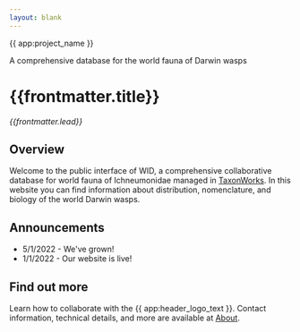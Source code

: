 ```yaml
---
layout: blank
---
```

<GalleryCarousel :depiction-id= "[870222,870223]" height="500px">
  <div class="flex flex-col justify-center items-center w-full h-full bg-black bg-opacity-25 text-white gap-4 px-4 box-border">
    <span class="text-4xl font-medium">{{ app:project_name }}</span>
    <p class="text-lg sm:text-xl">A comprehensive database for the world fauna of Darwin wasps</p>
    <div class="mx-auto flex flex-col items-center mt-6 sm:mt-10 w-full ">
      <autocomplete-otu class="w-full sm:w-96 text-base-content ml-2 sm:ml-0" placeholder="Search by taxon name" autofocus/>
    </em>
    </div>
  </div>
</GalleryCarousel>    

<div class="container mx-auto my-8 px-4 md:px-0 box-border">

# {{frontmatter.title}}
_{{frontmatter.lead}}_

## Overview
Welcome to the public interface of WID, a comprehensive collaborative database for world fauna of <router-link to="/otus/659407">Ichneumonidae</router-link> managed in [TaxonWorks](https://taxonworks.org). In this website you can find information about distribution, nomenclature, and biology of the world Darwin wasps.  

## Announcements
* 5/1/2022 - We've grown!  
* 1/1/2022 - Our website is live!

## Find out more
Learn how to collaborate with the {{ app:header_logo_text }}. Contact information, technical details, and more are available at [About](/about).

